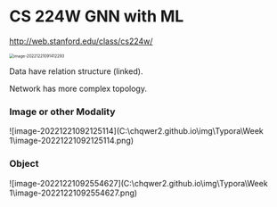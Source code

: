# CS 224W GNN with ML

http://web.stanford.edu/class/cs224w/

<img src="C:\chqwer2.github.io\_posts\MyMarkDown\Courses\Graph CS224W\Week 1\image-20221221091412293.png" alt="image-20221221091412293" style="zoom:50%;" />



Data have relation structure (linked).

Network has more complex topology.

### Image or other Modality

![image-20221221092125114](C:\chqwer2.github.io\img\Typora\Week 1\image-20221221092125114.png)

### Object

![image-20221221092554627](C:\chqwer2.github.io\img\Typora\Week 1\image-20221221092554627.png)



















